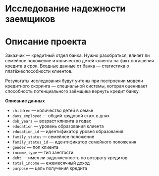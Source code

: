 # Исследование надежности заемщиков
# Описание проекта

Заказчик — кредитный отдел банка. Нужно разобраться, влияет ли семейное положение и количество детей клиента на факт погашения кредита в срок. Входные данные от банка — статистика о платёжеспособности клиентов.

Результаты исследования будут учтены при построении модели кредитного скоринга — специальной системы, которая оценивает способность потенциального заёмщика вернуть кредит банку.

**Описание данных**
- `children` — количество детей в семье
- `days_employed` — общий трудовой стаж в днях
- `dob_years` — возраст клиента в годах
- `education` — уровень образования клиента
- `education_id` — идентификатор уровня образования
- `family_status` — семейное положение
- `family_status_id` — идентификатор семейного положения
- `gender` — пол клиента
- `income_type` — тип занятости
- `debt` — имел ли задолженность по возврату кредитов
- `total_income` — ежемесячный доход
- `purpose` — цель получения кредита
